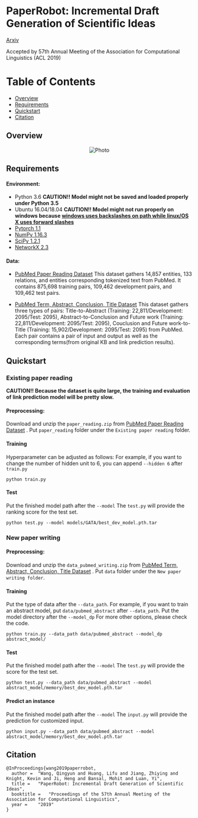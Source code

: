 # PaperRobot: Incremental Draft Generation of Scientific Ideas

[Arxiv](https://arxiv.org/pdf/1905.07870.pdf)


Accepted by 57th Annual Meeting of the Association for Computational Linguistics (ACL 2019)


Table of Contents
=================
  * [Overview](#overview)
  * [Requirements](#requirements)
  * [Quickstart](#quickstart)
  * [Citation](#citation)

## Overview
<p align="center">
  <img src="https://eaglew.github.io/images/paperrobot.png?raw=true" alt="Photo" style="width="100%;"/>
</p>

## Requirements

#### Environment:

- Python 3.6 **CAUTION!! Model might not be saved and loaded properly under Python 3.5**
- Ubuntu 16.04/18.04 **CAUTION!! Model might not run properly on windows because [windows uses backslashes on path while linux/OS X uses forward slashes](https://www.howtogeek.com/181774/why-windows-uses-backslashes-and-everything-else-uses-forward-slashes/)**
- [Pytorch 1.1](http://pytorch.org/)
- [NumPy 1.16.3](https://www.scipy.org/install.html)
- [SciPy 1.2.1](https://www.scipy.org/install.html)
- [NetworkX 2.3](https://networkx.github.io/documentation/stable/install.html)

#### Data:

- [PubMed Paper Reading  Dataset](https://drive.google.com/open?id=1DLmxK5x7m8bDPK5ZfAROtGpkWZ_v980Z)
This dataset gathers 14,857 entities, 133 relations, and entities corresponding tokenized text from PubMed. It contains 875,698 training pairs, 109,462 development pairs, and 109,462 test pairs.

- [PubMed Term, Abstract, Conclusion, Title Dataset](https://drive.google.com/open?id=1O91gX2maPHdIRUb9DdZmUOI5issRMXMY)
This dataset gathers three types of pairs: Title-to-Abstract (Training: 22,811/Development: 2095/Test: 2095), Abstract-to-Conclusion and Future work (Training: 22,811/Development: 2095/Test: 2095), Couclusion and Future work-to-Title (Training: 15,902/Development: 2095/Test: 2095) from PubMed. Each pair contains a pair of input and output as well as the corresponding terms(from original KB and link prediction results).

## Quickstart

### Existing paper reading

**CAUTION!! Because the dataset is quite large, the training and evaluation of link prediction model will be pretty slow.**

#### Preprocessing:
Download and unzip the `paper_reading.zip` from [PubMed Paper Reading  Dataset](https://drive.google.com/open?id=1DLmxK5x7m8bDPK5ZfAROtGpkWZ_v980Z)
. Put `paper_reading` folder under the `Existing paper reading` folder.

#### Training

Hyperparameter can be adjusted as follows: For example, if you want to change the number of hidden unit to 6, you can append `--hidden 6` after `train.py`
```
python train.py
```


#### Test

Put the finished model path after the `--model`
The `test.py` will provide the ranking score for the test set.
```
python test.py --model models/GATA/best_dev_model.pth.tar
```

### New paper writing

#### Preprocessing:

Download and unzip the `data_pubmed_writing.zip` from [PubMed Term, Abstract, Conclusion, Title Dataset](https://drive.google.com/open?id=1O91gX2maPHdIRUb9DdZmUOI5issRMXMY)
. Put `data` folder under the `New paper writing folder`.

#### Training

Put the type of data after the `--data_path`.  For example, if you want to train an abstract model, put `data/pubmed_abstract` after `--data_path`.
Put the model directory after the `--model_dp`
For more other options, please check the code.
```
python train.py --data_path data/pubmed_abstract --model_dp abstract_model/
```

#### Test
Put the finished model path after the `--model`
The `test.py` will provide the score for the test set.
```
python test.py --data_path data/pubmed_abstract --model abstract_model/memory/best_dev_model.pth.tar
```

#### Predict an instance
Put the finished model path after the `--model`
The `input.py` will provide the prediction for customized input.
```
python input.py --data_path data/pubmed_abstract --model abstract_model/memory/best_dev_model.pth.tar
```
## Citation
```
@InProceedings{wang2019paperrobot,
  author = 	"Wang, Qingyun and Huang, Lifu and Jiang, Zhiying and Knight, Kevin and Ji, Heng and Bansal, Mohit and Luan, Yi",
  title = 	"PaperRobot: Incremental Draft Generation of Scientific Ideas",
  booktitle = 	"Proceedings of the 57th Annual Meeting of the Association for Computational Linguistics",
  year = 	"2019"
}
```
